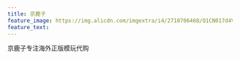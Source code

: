 ```yaml
---
title: 京鹿子
feature_image: https://img.alicdn.com/imgextra/i4/2710706468/O1CN017d4VvG1xeOV33vvOR_!!2710706468.jpg
feature_text:
---
```

京鹿子专注海外正版模玩代购
